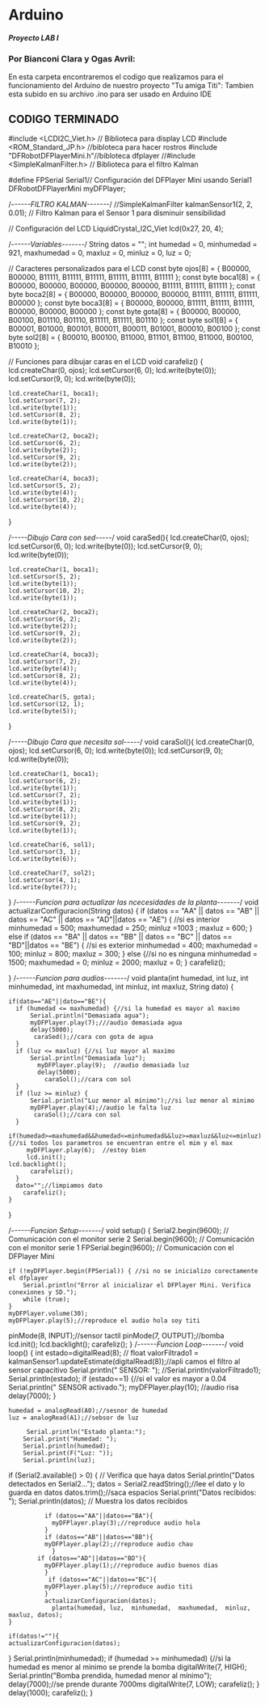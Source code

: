 # Arduino
##### Proyecto LAB I 
### Por Bianconi Clara y Ogas Avril:
En esta carpeta encontraremos el codigo que realizamos para el funcionamiento del Arduino de nuestro proyecto "Tu amiga Titi":
Tambien esta subido en su archivo .ino para ser usado en Arduino IDE

## CODIGO TERMINADO
#include <LCDI2C_Viet.h>  // Biblioteca para display LCD
#include <ROM_Standard_JP.h> //bibloteca para hacer rostros
#include "DFRobotDFPlayerMini.h"//bibloteca dfplayer
//#include <SimpleKalmanFilter.h>  // Biblioteca para el filtro Kalman
 
#define FPSerial Serial1// Configuración del DFPlayer Mini usando Serial1
DFRobotDFPlayerMini myDFPlayer;
 
/*------FILTRO KALMAN-------*/
//SimpleKalmanFilter kalmanSensor1(2, 2, 0.01);  // Filtro Kalman para el Sensor 1 para disminuir sensibilidad
 
// Configuración del LCD
LiquidCrystal_I2C_Viet lcd(0x27, 20, 4);  
 
/*------Variables-------*/
String datos = "";
int humedad = 0, minhumedad = 921, maxhumedad = 0, maxluz = 0, minluz = 0, luz = 0;
 
// Caracteres personalizados para el LCD
const byte ojos[8] = { B00000, B00000, B11111, B11111, B11111, B11111, B11111, B11111 };
const byte boca1[8] = { B00000, B00000, B00000, B00000, B00000, B11111, B11111, B11111 };
const byte boca2[8] = { B00000, B00000, B00000, B00000, B11111, B11111, B11111, B00000 };
const byte boca3[8] = { B00000, B00000, B11111, B11111, B11111, B00000, B00000, B00000 };
const byte gota[8] = { B00000, B00000, B00100, B01110, B01110, B11111, B11111, B01110 };
const byte sol1[8] = { B00001, B01000, B00101, B00011, B00011, B01001, B00010, B00100 };
const byte sol2[8] = { B00010, B00100, B11000, B11101, B11100, B11000, B00100, B10010 };
 
// Funciones para dibujar caras en el LCD
void carafeliz() {
    lcd.createChar(0, ojos);
    lcd.setCursor(6, 0);
    lcd.write(byte(0));
    lcd.setCursor(9, 0);
    lcd.write(byte(0));
 
    lcd.createChar(1, boca1);
    lcd.setCursor(7, 2);
    lcd.write(byte(1));
    lcd.setCursor(8, 2);
    lcd.write(byte(1));
 
    lcd.createChar(2, boca2);
    lcd.setCursor(6, 2);
    lcd.write(byte(2));
    lcd.setCursor(9, 2);
    lcd.write(byte(2));
 
    lcd.createChar(4, boca3);
    lcd.setCursor(5, 2);
    lcd.write(byte(4));
    lcd.setCursor(10, 2);
    lcd.write(byte(4));
}
 
/*-----Dibujo Cara con sed-----*/
void caraSed(){
    lcd.createChar(0, ojos);
    lcd.setCursor(6, 0);
    lcd.write(byte(0));
    lcd.setCursor(9, 0);
    lcd.write(byte(0));
 
    lcd.createChar(1, boca1);
    lcd.setCursor(5, 2);
    lcd.write(byte(1));
    lcd.setCursor(10, 2);
    lcd.write(byte(1));
 
    lcd.createChar(2, boca2);
    lcd.setCursor(6, 2);
    lcd.write(byte(2));
    lcd.setCursor(9, 2);
    lcd.write(byte(2));
   
    lcd.createChar(4, boca3);
    lcd.setCursor(7, 2);
    lcd.write(byte(4));
    lcd.setCursor(8, 2);
    lcd.write(byte(4));
 
    lcd.createChar(5, gota);
    lcd.setCursor(12, 1);
    lcd.write(byte(5));
   
}
 
/*-----Dibujo Cara que necesita sol-----*/
void caraSol(){
    lcd.createChar(0, ojos);
    lcd.setCursor(6, 0);
    lcd.write(byte(0));
    lcd.setCursor(9, 0);
    lcd.write(byte(0));
 
    lcd.createChar(1, boca1);
    lcd.setCursor(6, 2);
    lcd.write(byte(1));
    lcd.setCursor(7, 2);
    lcd.write(byte(1));
    lcd.setCursor(8, 2);
    lcd.write(byte(1));
    lcd.setCursor(9, 2);
    lcd.write(byte(1));
 
    lcd.createChar(6, sol1);
    lcd.setCursor(3, 1);
    lcd.write(byte(6));
 
    lcd.createChar(7, sol2);
    lcd.setCursor(4, 1);
    lcd.write(byte(7));
}
/*------Funcion para actualizar las ncecesidades de la planta-------*/
void actualizarConfiguracion(String datos) {
    if (datos == "AA" || datos == "AB" || datos == "AC" || datos == "AD"||datos == "AE") {  //si es interior
        minhumedad = 500;
        maxhumedad = 250;
        minluz =1003 ;
        maxluz = 600;
    } else if (datos == "BA" || datos == "BB" || datos == "BC" || datos == "BD"||datos == "BE") {  //si es exterior
        minhumedad = 400;
        maxhumedad = 100;
        minluz = 800;
        maxluz = 300;
    } else {//si no es ninguna
        minhumedad = 1500;
        maxhumedad = 0;
        minluz = 2000;
        maxluz = 0;
    }
      carafeliz();
   
}
 /*------Funcion para audios-------*/
void planta(int humedad, int luz, int minhumedad, int maxhumedad, int minluz, int maxluz, String dato) {
   
    if(dato=="AE"||dato=="BE"){
      if (humedad <= maxhumedad) {//si la humedad es mayor al maximo
          Serial.println("Demasiada agua");
          myDFPlayer.play(7);///audio demasiada agua
          delay(5000);
           caraSed();//cara con gota de agua
      }
      if (luz <= maxluz) {//si luz mayor al maximo
          Serial.println("Demasiada luz");
            myDFPlayer.play(9);  //audio demasiada luz
            delay(5000);
              caraSol();//cara con sol
      }
      if (luz >= minluz) {
          Serial.println("Luz menor al mínimo");//si luz menor al minimo
          myDFPlayer.play(4);//audio le falta luz
           caraSol();//cara con sol
      }
      if(humedad>=maxhumedad&&humedad<=minhumedad&&luz>=maxluz&&luz<=minluz){//si todos los parametros se encuentran entre el mim y el max
         myDFPlayer.play(6);  //estoy bien
         lcd.init();
    lcd.backlight();
          carafeliz();
      }
      dato="";//limpiamos dato
        carafeliz();
    }
}
 
   /*------Funcion Setup-------*/
void setup() {
    Serial2.begin(9600);  // Comunicación con el monitor serie 2
     Serial.begin(9600);  // Comunicación con el monitor serie 1
    FPSerial.begin(9600); // Comunicación con el DFPlayer Mini
 
    if (!myDFPlayer.begin(FPSerial)) { //si no se inicializo corectamente el dfplayer
        Serial.println("Error al inicializar el DFPlayer Mini. Verifica conexiones y SD.");
        while (true);
    }
    myDFPlayer.volume(30);  
    myDFPlayer.play(5);//reproduce el audio hola soy titi
   pinMode(8, INPUT);//sensor tactil
    pinMode(7, OUTPUT);//bomba  
    lcd.init();
    lcd.backlight();
    carafeliz();
}
  /*------Funcion Loop-------*/
void loop() {
int estado=digitalRead(8);
 // float valorFiltrado1 = kalmanSensor1.updateEstimate(digitalRead(8));//apli camos el filtro al sensor capacitivo
   Serial.println(" SENSOR: ");
   //Serial.println(valorFiltrado1);
  Serial.println(estado);
  if (estado==1) {//si el valor es mayor a 0.04
    Serial.println(" SENSOR activado.");
      myDFPlayer.play(10);  //audio risa
      delay(7000);
  }
   
    humedad = analogRead(A0);//sesnor de humedad
    luz = analogRead(A1);//sebsor de luz
 
         Serial.println("Estado planta:");
        Serial.print("Humedad: ");
        Serial.println(humedad);
        Serial.print(F("Luz: "));
        Serial.println(luz);
   
  if (Serial2.available() > 0) {  // Verifica que haya datos
          Serial.println("Datos detectados en Serial2...");
           datos = Serial2.readString();//lee el dato y lo guarda en datos
          datos.trim();//saca espacios
           Serial.print("Datos recibidos: ");
          Serial.println(datos);  // Muestra los datos recibidos
 
              if (datos=="AA"||datos=="BA"){
                myDFPlayer.play(3);//reproduce audio hola
              }
              if (datos=="AB"||datos=="BB"){
              myDFPlayer.play(2);//reproduce audio chau
                }
            if (datos=="AD"||datos=="BD"){
              myDFPlayer.play(1);//reproduce audio buenos dias
              }
               if (datos=="AC"||datos=="BC"){
              myDFPlayer.play(5);//reproduce audio titi
              }
              actualizarConfiguracion(datos);
                planta(humedad, luz,  minhumedad,  maxhumedad,  minluz, maxluz, datos);
    }
 
    if(datos!=""){
    actualizarConfiguracion(datos);
   }
   Serial.println(minhumedad);
     if (humedad >= minhumedad) {//si la humedad es menor al minimo se prende la bomba
        digitalWrite(7, HIGH);
        Serial.println("Bomba prendida, humedad menor al mínimo");
        delay(7000);//se prende durante 7000ms
        digitalWrite(7, LOW);
         carafeliz();
    }
    delay(1000);
      carafeliz();
}
 
